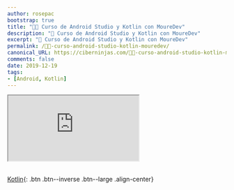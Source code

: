 ```yaml
---
author: rosepac
bootstrap: true
title: "👨‍💻 Curso de Android Studio y Kotlin con MoureDev"
description: "📲 Curso de Android Studio y Kotlin con MoureDev"
excerpt: "📲 Curso de Android Studio y Kotlin con MoureDev"
permalink: /👨‍💻-curso-android-studio-kotlin-mouredev/
canonical_URL: https://ciberninjas.com/👨‍💻-curso-android-studio-kotlin-mouredev/
comments: false
date: 2019-12-19
tags:
- [Android, Kotlin]
---
```


<div class="embed-responsive embed-responsive-16by9">
  <iframe class="embed-responsive-item" src="https://www.youtube-nocookie.com/embed/playlist?list=PLNdFk2_brsRdYF0FXDtSaGvluzBNHRbNe?rel=0" allowfullscreen></iframe>
</div><br/>

[Kotlin](/cursos-tecnologia/#kotlin){: .btn .btn--inverse .btn--large .align-center}
